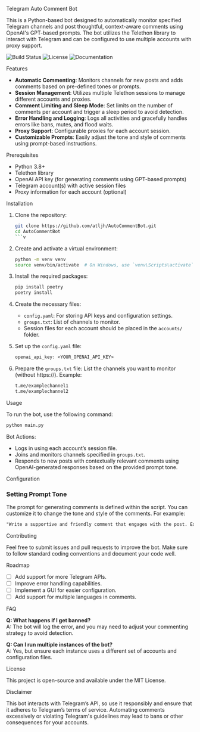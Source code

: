 Telegram Auto Comment Bot

This is a Python-based bot designed to automatically monitor specified Telegram channels and post thoughtful, context-aware comments using OpenAI's GPT-based prompts. The bot utilizes the Telethon library to interact with Telegram and can be configured to use multiple accounts with proxy support.

![Build Status](https://img.shields.io/badge/build-passing-brightgreen) ![License](https://img.shields.io/badge/license-MIT-blue) ![Documentation](https://img.shields.io/badge/documentation-ready-yellow)

Features

- **Automatic Commenting**: Monitors channels for new posts and adds comments based on pre-defined tones or prompts.
- **Session Management**: Utilizes multiple Telethon sessions to manage different accounts and proxies.
- **Comment Limiting and Sleep Mode**: Set limits on the number of comments per account and trigger a sleep period to avoid detection.
- **Error Handling and Logging**: Logs all activities and gracefully handles errors like bans, mutes, and flood waits.
- **Proxy Support**: Configurable proxies for each account session.
- **Customizable Prompts**: Easily adjust the tone and style of comments using prompt-based instructions.

Prerequisites

- Python 3.8+
- Telethon library
- OpenAI API key (for generating comments using GPT-based prompts)
- Telegram account(s) with active session files
- Proxy information for each account (optional)

Installation

1. Clone the repository:
   ```bash
   git clone https://github.com/atljh/AutoCommentBot.git
   cd AutoCommentBot
   ```v

2. Create and activate a virtual environment:
   ```bash
   python -m venv venv
   source venv/bin/activate  # On Windows, use `venv\Scripts\activate`
   ```

3. Install the required packages:
   ```bash
   pip install poetry
   poetry install
   ```

4. Create the necessary files:
   - `config.yaml`: For storing API keys and configuration settings.
   - `groups.txt`: List of channels to monitor.
   - Session files for each account should be placed in the `accounts/` folder.

5. Set up the `config.yaml` file:
   ```txt
   openai_api_key: <YOUR_OPENAI_API_KEY>
   ```

6. Prepare the `groups.txt` file: List the channels you want to monitor (without https://). Example:
   ```txt
   t.me/examplechannel1
   t.me/examplechannel2
   ```


Usage

To run the bot, use the following command:
```bash
python main.py
```

Bot Actions:
- Logs in using each account’s session file.
- Joins and monitors channels specified in `groups.txt`.
- Responds to new posts with contextually relevant comments using OpenAI-generated responses based on the provided prompt tone.

Configuration

### Setting Prompt Tone

The prompt for generating comments is defined within the script. You can customize it to change the tone and style of the comments. For example:
```txt
"Write a supportive and friendly comment that engages with the post. Express appreciation and interest, and ask a follow-up question to continue the conversation."
```


Contributing

Feel free to submit issues and pull requests to improve the bot. Make sure to follow standard coding conventions and document your code well.

Roadmap

- [ ] Add support for more Telegram APIs.
- [ ] Improve error handling capabilities.
- [ ] Implement a GUI for easier configuration.
- [ ] Add support for multiple languages in comments.

FAQ

**Q: What happens if I get banned?**  
A: The bot will log the error, and you may need to adjust your commenting strategy to avoid detection.

**Q: Can I run multiple instances of the bot?**  
A: Yes, but ensure each instance uses a different set of accounts and configuration files.

License

This project is open-source and available under the MIT License.

Disclaimer

This bot interacts with Telegram’s API, so use it responsibly and ensure that it adheres to Telegram’s terms of service. Automating comments excessively or violating Telegram's guidelines may lead to bans or other consequences for your accounts.